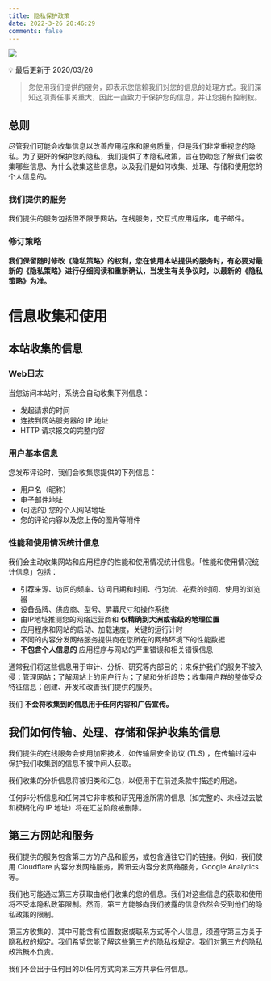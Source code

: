 ```yaml
---
title: 隐私保护政策
date: 2022-3-26 20:46:29
comments: false
---
```


![](https://file-cdn.qmcmc.cn/uploads/2022/03/internet.png)

<aside>
💡 最后更新于 2020/03/26
</aside>

> 您使用我们提供的服务，即表示您信赖我们对您的信息的处理方式。我们深知这项责任事关重大，因此一直致力于保护您的信息，并让您拥有控制权。

## 总则

尽管我们可能会收集信息以改善应用程序和服务质量，但是我们非常重视您的隐私。为了更好的保护您的隐私，我们提供了本隐私政策，旨在协助您了解我们会收集哪些信息、为什么收集这些信息，以及我们是如何收集、处理、存储和使用您的个人信息的。

### **我们提供的服务**

我们提供的服务包括但不限于网站，在线服务，交互式应用程序，电子邮件。

### ****修订策略****

**我们保留随时修改《隐私策略》的权利，您在使用本站提供的服务时，有必要对最新的《隐私策略》进行仔细阅读和重新确认，当发生有关争议时，以最新的《隐私策略》为准。**

# ****信息收集和使用****

## 本站收集的信息

### Web日志

当您访问本站时，系统会自动收集下列信息：

- 发起请求的时间
- 连接到网站服务器的 IP 地址
- HTTP 请求报文的完整内容

### **用户基本信息**

您发布评论时，我们会收集您提供的下列信息：

- 用户名（昵称）
- 电子邮件地址
- (可选的) 您的个人网站地址
- 您的评论内容以及您上传的图片等附件

### 性能和使用情况统计信息

我们会主动收集网站和应用程序的性能和使用情况统计信息。「性能和使用情况统计信息」包括：

- 引荐来源、访问的频率、访问日期和时间、行为流、花费的时间、使用的浏览器
- 设备品牌、供应商、型号、屏幕尺寸和操作系统
- 由IP地址推测您的网络运营商和 **仅精确到大洲或省级的地理位置**
- 应用程序和网站的启动、加载速度，关键的运行计时
- 不同的内容分发网络服务提供商在您所在的网络环境下的性能数据
- **不包含个人信息的** 应用程序与网站的严重错误和相关错误信息

通常我们将这些信息用于审计、分析、研究等内部目的；来保护我们的服务不被入侵；管理网站；了解网站上的用户行为；了解和分析趋势；收集用户群的整体受众特征信息；创建、开发和改善我们提供的服务。

我们 **不会将收集到的信息用于任何内容和广告宣传。**

## ****我们如何传输、处理、存储和保护收集的信息****

我们提供的在线服务会使用加密技术，如传输层安全协议 (TLS) ，在传输过程中保护我们收集到的信息不被中间人获取。

我们收集的分析信息将被归类和汇总，以便用于在前述条款中描述的用途。

任何非分析信息和任何其它非审核和研究用途所需的信息（如完整的、未经过去敏和模糊化的 IP 地址）将在汇总阶段被删除。

## ****第三方网站和服务****

我们提供的服务包含第三方的产品和服务，或包含通往它们的链接。例如，我们使用 Cloudflare 内容分发网络服务，腾讯云内容分发网络服务，Google Analytics等。

我们也可能通过第三方获取由他们收集的您的信息。我们对这些信息的获取和使用将不受本隐私政策限制。然而，第三方能够向我们披露的信息依然会受到他们的隐私政策的限制。

第三方收集的、其中可能含有位置数据或联系方式等个人信息，须遵守第三方关于隐私权的规定。我们希望您能了解这些第三方的隐私权规定。我们对第三方的隐私政策概不负责。

我们不会出于任何目的以任何方式向第三方共享任何信息。